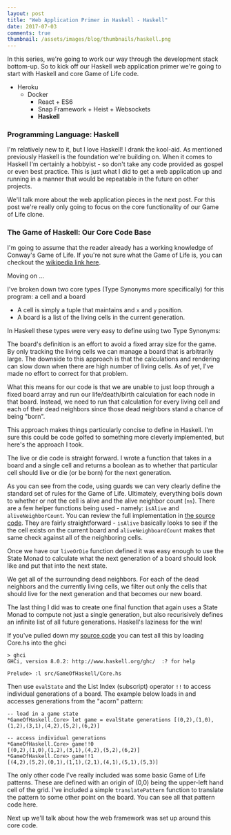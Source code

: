 ```yaml
---
layout: post
title: "Web Application Primer in Haskell - Haskell"
date: 2017-07-03
comments: true
thumbnail: /assets/images/blog/thumbnails/haskell.png
---
```


In this series, we're going to work our way through the development stack bottom-up. So to kick off our Haskell web application primer we're going to start with Haskell and core Game of Life code.<!--more--> 

- Heroku  
  - Docker  
    - React + ES6  
    - Snap Framework + Heist + Websockets  
    - **Haskell**

### Programming Language: Haskell

I'm relatively new to it, but I love Haskell! I drank the kool-aid. As mentioned previously Haskell is the foundation we're building on. When it comes to Haskell I'm certainly a hobbyist - so don't take any code provided as gospel or even best practice. This is just what I did to get a web application up and running in a manner that would be repeatable in the future on other projects. 

We'll talk more about the web application pieces in the next post. For this post we're really only going to focus on the core functionality of our Game of Life clone. 

### The Game of Haskell: Our Core Code Base

I'm going to assume that the reader already has a working knowledge of Conway's Game of Life. If you're not sure what the Game of Life is, you can checkout the [wikipedia link here][gameOfLife].

Moving on ...  

I've broken down two core types (Type Synonyms more specifically) for this program: a cell and a board

- A cell is simply a tuple that maintains and `x` and `y` position. 
- A board is a list of the living cells in the current generation.

In Haskell these types were very easy to define using two Type Synonyms:  
<script src="https://gist.github.com/stesta/2dbe61d87de8e552f2bdb8a45e2e9971.js"></script>

The board's definition is an effort to avoid a fixed array size for the game. By only tracking the living cells we can manage a board that is arbitrarily large. The downside to this approach is that the calculations and rendering can slow down when there are high number of living cells. As of yet, I've made no effort to correct for that problem.  

What this means for our code is that we are unable to just loop through a fixed board array and run our life/death/birth calculation for each node in that board. Instead, we need to run that calculation for every living cell and each of their dead neighbors since those dead neighbors stand a chance of being "born". 

This approach makes things particularly concise to define in Haskell. I'm sure this could be code golfed to something more cleverly implemented, but here's the approach I took. 

The live or die code is straight forward. I wrote a function that takes in a board and a single cell and returns a boolean as to whether that particular cell should live or die (or be born) for the next generation. 

<script src="https://gist.github.com/stesta/02e0cfa3267818ec89c29174824d5390.js"></script>

As you can see from the code, using guards we can very clearly define the standard set of rules for the Game of Life. Ultimately, everything boils down to whether or not the cell is alive and the alive neighbor count (`ns`). There are a few helper functions being used - namely: `isAlive` and `aliveNeighborCount`. You can review the full implementation in [the source code][gameOfHaskell-Core]. They are fairly straightforward -  `isAlive` basically looks to see if the the cell exists on the current board and `aliveNeighboardCount` makes that same check against all of the neighboring cells. 

Once we have our `liveOrDie` function defined it was easy enough to use the State Monad to calculate what the next generation of a board should look like and put that into the next state. 

<script src="https://gist.github.com/stesta/1543868341e5919041c09f3b2974b810.js"></script>

We get all of the surrounding dead neighbors. For each of the dead neighbors and the currently living cells, we filter out only the cells that should live for the next generation and that becomes our new board. 

The last thing I did was to create one final function that again uses a State Monad to compute not just a single generation, but also recurisively defines an infinite list of all future generations. Haskell's laziness for the win! 

<script src="https://gist.github.com/stesta/9ec842a83700a8e955f68159aa596a5f.js"></script>

If you've pulled down my [source code][gameOfHaskell-FullSource] you can test all this by loading Core.hs into the ghci 

```
> ghci
GHCi, version 8.0.2: http://www.haskell.org/ghc/  :? for help

Prelude> :l src/GameOfHaskell/Core.hs
```

Then use `evalState` and the List Index (subscript) operator `!!` to access individual generations of a board. The example below loads in and accesses generations from the "acorn" pattern: 

```
-- load in a game state
*GameOfHaskell.Core> let game = evalState generations [(0,2),(1,0),(1,2),(3,1),(4,2),(5,2),(6,2)]  

-- access individual generations 
*GameOfHaskell.Core> game!!0 
[(0,2),(1,0),(1,2),(3,1),(4,2),(5,2),(6,2)] 
*GameOfHaskell.Core> game!!1
[(4,2),(5,2),(0,1),(1,1),(2,1),(4,1),(5,1),(5,3)]
```

The only other code I've really included was some basic Game of Life patterns. These are defined with an origin of (0,0) being the upper-left hand cell of the grid. I've included a simple `translatePattern` function to translate the pattern to some other point on the board. You can see all that pattern code here.

Next up we'll talk about how the web framework was set up around this core code. 


[gameOfLife]: https://en.wikipedia.org/wiki/Conway%27s_Game_of_Life 
[gameOfHaskell-Core]: https://github.com/stesta/GameOfLife/blob/master/src/GameOfHaskell/Core.hs
[gameOfHaskell-Patterns]: https://github.com/stesta/GameOfLife/blob/master/src/GameOfHaskell/Patterns.hs
[gameOfHaskell-FullSource]: https://github.com/stesta/GameOfLife